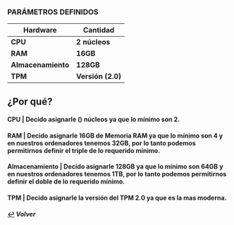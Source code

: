 ### **PARÁMETROS DEFINIDOS**
| **Hardware** | **Cantidad** |
|--------------------|------------|
| **CPU** | **2 núcleos** |
| **RAM** | **16GB** |
| **Almacenamiento** | **128GB** |
| **TPM** | **Versión (2.0)**|

###

## **¿Por qué?**

#### **CPU | Decido asignarle () núcleos ya que lo mínimo son 2.**

#### **RAM | Decido asignarle 16GB de Memoria RAM ya que lo mínimo son 4 y en nuestros ordenadores tenemos 32GB, por lo tanto podemos permitirnos definir el triple de lo requerido mínimo.**

#### **Almacenamiento | Decido asignarle 128GB ya que lo mínimo son 64GB y en nuestros ordenadores tenemos 1TB, por lo tanto podemos permitirnos definir el doble de lo requerido mínimo.**

#### **TPM | Decido asignarle la versión del TPM 2.0 ya que es la mas moderna.**
#### [:leftwards_arrow_with_hook:](..) *Volver*
